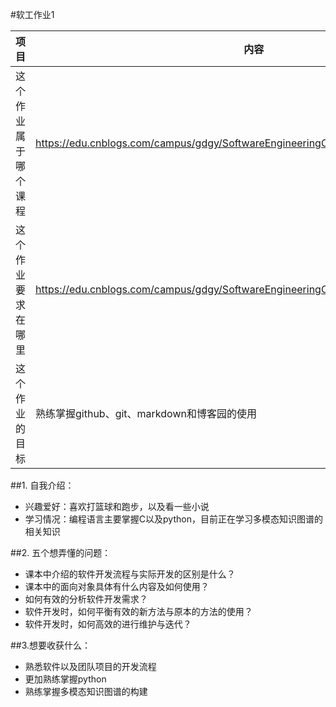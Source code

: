 #软工作业1

|   项目   |   内容   |  
| ---- | ---- | 
|   这个作业属于哪个课程   | https://edu.cnblogs.com/campus/gdgy/SoftwareEngineeringClassof2023     |    
|   这个作业要求在哪里   |  https://edu.cnblogs.com/campus/gdgy/SoftwareEngineeringClassof2023/homework/13325    | 
|   这个作业的目标   |  熟练掌握github、git、markdown和博客园的使用    |   


##1. 自我介绍：
* 兴趣爱好：喜欢打篮球和跑步，以及看一些小说
* 学习情况：编程语言主要掌握C以及python，目前正在学习多模态知识图谱的相关知识

##2. 五个想弄懂的问题：
* 课本中介绍的软件开发流程与实际开发的区别是什么？
* 课本中的面向对象具体有什么内容及如何使用？
* 如何有效的分析软件开发需求？
* 软件开发时，如何平衡有效的新方法与原本的方法的使用？
* 软件开发时，如何高效的进行维护与迭代？

##3.想要收获什么：
* 熟悉软件以及团队项目的开发流程
* 更加熟练掌握python
* 熟练掌握多模态知识图谱的构建



